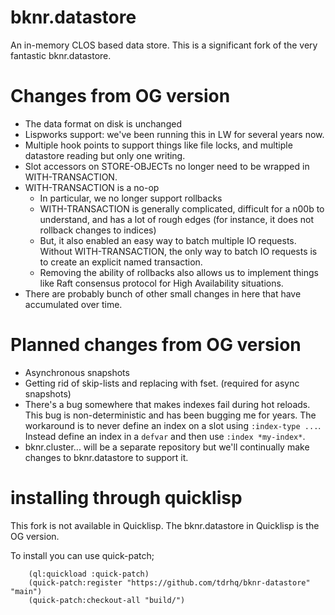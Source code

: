 # bknr.datastore

An in-memory CLOS based data store. This is a significant fork of the
very fantastic bknr.datastore.

# Changes from OG version

* The data format on disk is unchanged
* Lispworks support: we've been running this in LW for several years now.
* Multiple hook points to support things like file locks, and multiple datastore reading but only one writing.
* Slot accessors on STORE-OBJECTs no longer need to be wrapped in WITH-TRANSACTION.
* WITH-TRANSACTION is a no-op
  - In particular, we no longer support rollbacks
  - WITH-TRANSACTION is generally complicated, difficult for a n00b to understand, and has a lot of rough edges (for instance, it does not rollback changes to indices)
  - But, it also enabled an easy way to batch multiple IO requests. Without WITH-TRANSACTION, the only way to batch IO requests is to create an explicit named transaction.
  - Removing the ability of rollbacks also allows us to implement things like Raft consensus protocol for High Availability situations.
* There are probably bunch of other small changes in here that have accumulated over time.

# Planned changes from OG version

* Asynchronous snapshots
* Getting rid of skip-lists and replacing with fset. (required for async snapshots)
* There's a bug somewhere that makes indexes fail during hot reloads. This bug is non-deterministic and has been bugging me for years. The workaround is to never define an index on a slot using `:index-type ...`. Instead define an index in a `defvar` and then use `:index *my-index*`.
* bknr.cluster... will be a separate repository but we'll continually make changes to bknr.datastore to support it.

# installing through quicklisp

This fork is not available in Quicklisp. The bknr.datastore in Quicklisp is the OG version.

To install you can use quick-patch;

```
    (ql:quickload :quick-patch)
    (quick-patch:register "https://github.com/tdrhq/bknr-datastore" "main")
    (quick-patch:checkout-all "build/")
```
